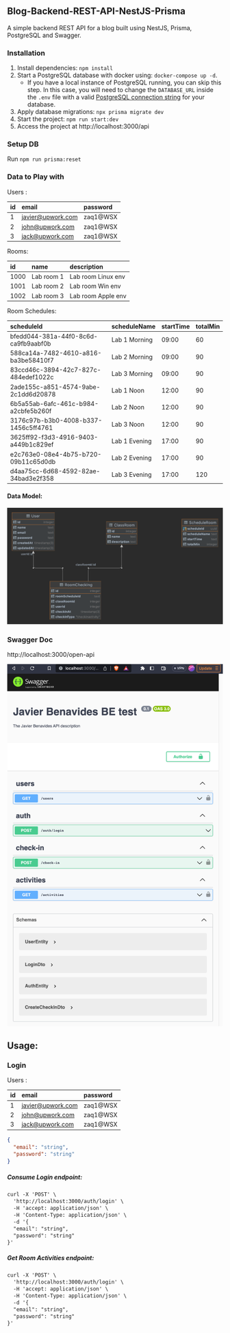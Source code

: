 ## Blog-Backend-REST-API-NestJS-Prisma 

A simple backend REST API for a blog built using NestJS, Prisma, PostgreSQL and Swagger. 

### Installation

1. Install dependencies: `npm install`
2. Start a PostgreSQL database with docker using: `docker-compose up -d`. 
    - If you have a local instance of PostgreSQL running, you can skip this step. In this case, you will need to change the `DATABASE_URL` inside the `.env` file with a valid [PostgreSQL connection string](https://www.prisma.io/docs/concepts/database-connectors/postgresql#connection-details) for your database. 
3. Apply database migrations: `npx prisma migrate dev` 
4. Start the project:  `npm run start:dev`
5. Access the project at http://localhost:3000/api



### Setup DB

Run `npm run prisma:reset`



### Data to Play with

Users :

| id | email | password |  
| :--- | :--- | :--- |  
| 1 | javier@upwork.com | zaq1@WSX |  
| 2 | john@upwork.com | zaq1@WSX |  
| 3 | jack@upwork.com | zaq1@WSX |


Rooms:

| id | name | description |
| :--- | :--- | :--- |
| 1000 | Lab room 1 | Lab room Linux env |
| 1001 | Lab room 2 | Lab room Win env |
| 1002 | Lab room 3 | Lab room Apple env |



Room Schedules:

| scheduleId | scheduleName | startTime | totalMin |
| :--- | :--- | :--- | :--- |
| bfedd044-381a-44f0-8c6d-ca9fb9aabf0b | Lab 1 Morning | 09:00 | 60 |
| 588ca14a-7482-4610-a816-ba3be58410f7 | Lab 2 Morning | 09:00 | 90 |
| 83ccd46c-3894-42c7-827c-484edef1022c | Lab 3 Morning | 09:00 | 90 |
| 2ade155c-a851-4574-9abe-2c1dd6d20878 | Lab 1 Noon | 12:00 | 90 |
| 6b5a55ab-6afc-461c-b984-a2cbfe5b260f | Lab 2 Noon | 12:00 | 90 |
| 3176c97b-b3b0-4008-b337-1456c5ff4761 | Lab 3 Noon | 12:00 | 90 |
| 3625ff92-f3d3-4916-9403-a449b1c829ef | Lab 1 Evening | 17:00 | 90 |
| e2c763e0-08e4-4b75-b720-09b11c65d0db | Lab 2 Evening | 17:00 | 90 |
| d4aa75cc-6d68-4592-82ae-34bad3e2f358 | Lab 3 Evening | 17:00 | 120 |


#### Data Model:

![img.png](documentation/data_model.png)


### Swagger Doc

http://localhost:3000/open-api


![img_1.png](documentation/swagger.png)


## Usage:

### Login

Users :

| id | email | password |  
| :--- | :--- | :--- |  
| 1 | javier@upwork.com | zaq1@WSX |  
| 2 | john@upwork.com | zaq1@WSX |  
| 3 | jack@upwork.com | zaq1@WSX |


```json
{
  "email": "string",
  "password": "string"
}
```

##### Consume Login endpoint:

```shell
curl -X 'POST' \
  'http://localhost:3000/auth/login' \
  -H 'accept: application/json' \
  -H 'Content-Type: application/json' \
  -d '{
  "email": "string",
  "password": "string"
}'

```

##### Get Room Activities endpoint:

```shell
curl -X 'POST' \
  'http://localhost:3000/auth/login' \
  -H 'accept: application/json' \
  -H 'Content-Type: application/json' \
  -d '{
  "email": "string",
  "password": "string"
}'

```
